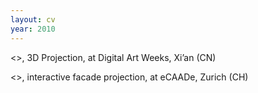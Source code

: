 ```yaml
---
layout: cv
year: 2010
---
```


<<Projected Realities>>, 3D Projection, at Digital Art Weeks, Xi’an (CN)

<<Sensitive Tapestry>>, interactive facade projection, at eCAADe, Zurich (CH)





